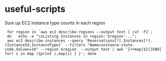 # useful-scripts

Sum up EC2 instance type counts in each region
~~~
 for region in `aws ec2 describe-regions --output text | cut -f3`; 
 do   echo -e "\nListing Instances in region:'$region'...";  
 aws ec2 describe-instances --query 'Reservations[*].Instances[*].[InstanceId,InstanceType]' --filters "Name=instance-state-code,Values=16" --region $region  --output text | awk '{++map[$2]}END{ for( i in map ){print i,map[i] } }'; done
~~~
